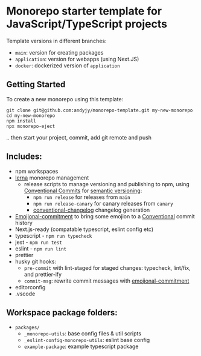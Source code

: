 # Monorepo starter template for JavaScript/TypeScript projects

Template versions in different branches:

- `main`: version for creating packages
- `application`: version for webapps (using Next.JS)
- `docker`: dockerized version of `application`

## Getting Started

To create a new monorepo using this template:

```
git clone git@github.com:andyjy/monorepo-template.git my-new-monorepo
cd my-new-monorepo
npm install
npx monorepo-eject
```

.. then start your project, commit, add git remote and push

## Includes:

- npm workspaces
- [lerna](https://github.com/lerna/lerna) monorepo management
  - release scripts to manage versioning and publishing to npm, using [Conventional Commits](https://www.conventionalcommits.org/) for [semantic versioning](https://semver.org/):
    - `npm run release` for releases from `main`
    - `npm run release-canary` for canary releases from `canary`
    - [conventional-changelog](https://github.com/conventional-changelog/conventional-changelog) changelog generation
- [Emojional-commitment](https://github.com/andyjy/emojional-commitment) to bring some emojion to a [Conventional](https://www.conventionalcommits.org/) commit history
- Next.js-ready (compatable typescript, eslint config etc)
- typescript - `npm run typecheck`
- jest - `npm run test`
- eslint - `npm run lint`
- prettier
- husky git hooks:
  - `pre-commit` with lint-staged for staged changes: typecheck, lint/fix, and prettier-ify
  - `commit-msg`: rewrite commit messages with [emojional-commitment](https://github.com/andyjy/emojional-commitment)
- editorconfig
- .vscode

## Workspace package folders:

- `packages/`
  - `_monorepo-utils`: base config files & util scripts
  - `_eslint-config-monorepo-utils`: eslint base config
  - `example-package`: example typescript package
